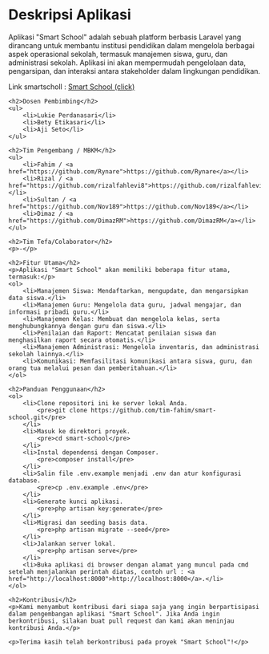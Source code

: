 <h1>Deskripsi Aplikasi</h1>
    <p>Aplikasi "Smart School" adalah sebuah platform berbasis Laravel yang dirancang untuk membantu institusi pendidikan dalam mengelola berbagai aspek operasional sekolah, termasuk manajemen siswa, guru, dan administrasi sekolah. Aplikasi ini akan mempermudah pengelolaan data, pengarsipan, dan interaksi antara stakeholder dalam lingkungan pendidikan.</p>
    <p>Link smartscholl : <a href="https://e-digitalschool.id" target="_blank">Smart School (click)</a></p>

    <h2>Dosen Pembimbing</h2>
    <ul>
        <li>Lukie Perdanasari</li>
        <li>Bety Etikasari</li>
        <li>Aji Seto</li>
    </ul>

    <h2>Tim Pengembang / MBKM</h2>
    <ul>
        <li>Fahim / <a href="https://github.com/Rynare">https://github.com/Rynare</a></li>
        <li>Rizal / <a href="https://github.com/rizalfahlevi8">https://github.com/rizalfahlevi8</a></li>
        <li>Sultan / <a href="https://github.com/Nov189">https://github.com/Nov189</a></li>
        <li>Dimaz / <a href="https://github.com/DimazRM">https://github.com/DimazRM</a></li>
    </ul>

    <h2>Tim Tefa/Colaborator</h2>
    <p>-</p>

    <h2>Fitur Utama</h2>
    <p>Aplikasi "Smart School" akan memiliki beberapa fitur utama, termasuk:</p>
    <ol>
        <li>Manajemen Siswa: Mendaftarkan, mengupdate, dan mengarsipkan data siswa.</li>
        <li>Manajemen Guru: Mengelola data guru, jadwal mengajar, dan informasi pribadi guru.</li>
        <li>Manajemen Kelas: Membuat dan mengelola kelas, serta menghubungkannya dengan guru dan siswa.</li>
        <li>Penilaian dan Raport: Mencatat penilaian siswa dan menghasilkan raport secara otomatis.</li>
        <li>Manajemen Administrasi: Mengelola inventaris, dan administrasi sekolah lainnya.</li>
        <li>Komunikasi: Memfasilitasi komunikasi antara siswa, guru, dan orang tua melalui pesan dan pemberitahuan.</li>
    </ol>

    <h2>Panduan Penggunaan</h2>
    <ol>
        <li>Clone repositori ini ke server lokal Anda.
            <pre>git clone https://github.com/tim-fahim/smart-school.git</pre>
        </li>
        <li>Masuk ke direktori proyek.
            <pre>cd smart-school</pre>
        </li>
        <li>Instal dependensi dengan Composer.
            <pre>composer install</pre>
        </li>
        <li>Salin file .env.example menjadi .env dan atur konfigurasi database.
            <pre>cp .env.example .env</pre>
        </li>
        <li>Generate kunci aplikasi.
            <pre>php artisan key:generate</pre>
        </li>
        <li>Migrasi dan seeding basis data.
            <pre>php artisan migrate --seed</pre>
        </li>
        <li>Jalankan server lokal.
            <pre>php artisan serve</pre>
        </li>
        <li>Buka aplikasi di browser dengan alamat yang muncul pada cmd setelah menjalankan perintah diatas, contoh url : <a href="http://localhost:8000">http://localhost:8000</a>.</li>
    </ol>

    <h2>Kontribusi</h2>
    <p>Kami menyambut kontribusi dari siapa saja yang ingin berpartisipasi dalam pengembangan aplikasi "Smart School". Jika Anda ingin berkontribusi, silakan buat pull request dan kami akan meninjau kontribusi Anda.</p>

    <p>Terima kasih telah berkontribusi pada proyek "Smart School"!</p>
